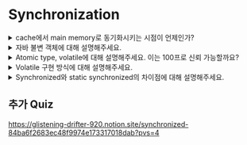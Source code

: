 # Synchronization

<details>
<summary>cache에서 main memory로 동기화시키는 시점이 언제인가?</summary>


</details>

<details>
<summary>자바 불변 객체에 대해 설명해주세요.</summary>


</details>

<details>
<summary>Atomic type, volatile에 대해 설명해주세요. 이는 100프로 신뢰 가능할까요?</summary>


</details>

<details>
<summary>Volatile 구현 방식에 대해 설명해주세요. </summary>


</details>

<details>
<summary>Synchronized와 static synchronized의 차이점에 대해 설명해주세요.</summary>


</details>


## 추가 Quiz
https://glistening-drifter-920.notion.site/synchronized-84ba6f2683ec48f9974e173317018dab?pvs=4
